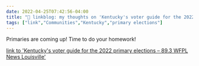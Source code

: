 ```yaml
---
date: 2022-04-25T07:42:56-04:00
title: "🔗 linkblog: my thoughts on 'Kentucky's voter guide for the 2022 primary elections – 89.3 WFPL News Louisville'"
tags: ["link","Communities","Kentucky","primary elections"]
---
```

Primaries are coming up! Time to do your homework!
 
[link to 'Kentucky's voter guide for the 2022 primary elections – 89.3 WFPL News Louisville'](https://wfpl.org/kentuckys-voter-guide-for-the-2022-primary-elections/)
